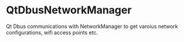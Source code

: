 # QtDbusNetworkManager
Qt Dbus communications with NetworkManager to get varoius network configurations, wifi access points etc.
